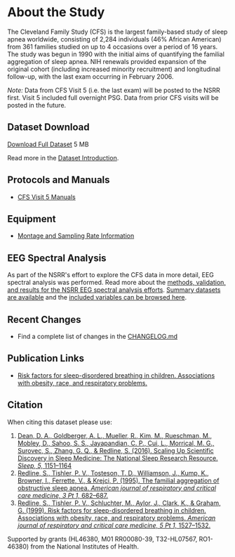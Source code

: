 # About the Study

The Cleveland Family Study (CFS) is the largest family-based study of sleep apnea worldwide, consisting of 2,284 individuals (46% African American) from 361 families studied on up to 4 occasions over a period of 16 years. The study was begun in 1990 with the initial aims of quantifying the familial aggregation of sleep apnea. NIH renewals provided expansion of the original cohort (including increased minority recruitment) and longitudinal follow-up, with the last exam occurring in February 2006.

*Note:* Data from CFS Visit 5 (i.e. the last exam) will be posted to the NSRR first. Visit 5 included full overnight PSG. Data from prior CFS visits will be posted in the future.

## Dataset Download

<a href=":files_path:/datasets" class="btn btn-success btn-lg">Download Full Dataset</a> 5 MB

Read more in the [Dataset Introduction](:pages_path:/dataset-introduction.md).

## Protocols and Manuals

- [CFS Visit 5 Manuals](:pages_path:/manuals/manuals-toc.md)

## Equipment
- [Montage and Sampling Rate Information](:pages_path:/equipment/montage-and-sampling-rate-information.md)

## EEG Spectral Analysis

As part of the NSRR's effort to explore the CFS data in more detail, EEG spectral analysis was performed. Read more about the [methods, validation, and results for the NSRR EEG spectral analysis efforts](:pages_path:/eeg-spectral-analysis.md). [Summary datasets are available](:files_path:/datasets/eeg-spectral-analysis) and the [included variables can be browsed here](https://www.sleepdata.org/datasets/cfs/variables?folder=Spectral+Analysis).

## Recent Changes

- Find a complete list of changes in the [CHANGELOG.md](:pages_path:/CHANGELOG.md)

## Publication Links

- [Risk factors for sleep-disordered breathing in children. Associations with obesity, race, and respiratory problems.](http://www.ncbi.nlm.nih.gov/pubmed/10228121)

## Citation

When citing this dataset please use:

1. [Dean, D. A., Goldberger, A. L., Mueller, R., Kim, M., Rueschman, M., Mobley, D., Sahoo, S. S., Jayapandian, C. P., Cui, L., Morrical, M. G., Surovec, S., Zhang, G. Q., & Redline, S. (2016). Scaling Up Scientific Discovery in Sleep Medicine: The National Sleep Research Resource. *Sleep, 5,* 1151–1164](http://www.ncbi.nlm.nih.gov/pubmed/27070134)
2. [Redline, S., Tishler, P. V., Tosteson, T. D., Williamson, J., Kump, K., Browner, I., Ferrette, V., & Krejci, P. (1995). The familial aggregation of obstructive sleep apnea. *American journal of respiratory and critical care medicine, 3 Pt 1,* 682–687.](http://www.ncbi.nlm.nih.gov/pubmed/7881656)
3. [Redline, S., Tishler, P. V., Schluchter, M., Aylor, J., Clark, K., & Graham, G. (1999). Risk factors for sleep-disordered breathing in children. Associations with obesity, race, and respiratory problems. *American journal of respiratory and critical care medicine, 5 Pt 1,* 1527–1532.](http://www.ncbi.nlm.nih.gov/pubmed/10228121)

Supported by grants (HL46380, M01 RR00080-39, T32-HL07567, RO1-46380) from the National Institutes of Health.
